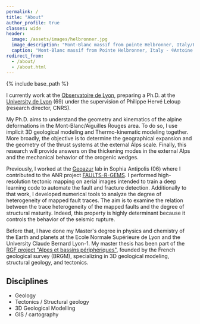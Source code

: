 ```yaml
---
permalink: /
title: "About"
author_profile: true
classes: wide
header:
  image: /assets/images/helbronner.jpg
  image_description: "Mont-Blanc massif from pointe Helbronner, Italy/France"
  caption: "Mont-Blanc massif from Pointe Helbronner, Italy - ©Antoine Mercier"
redirect_from: 
  - /about/
  - /about.html
---
```

{% include base_path %}

I currently work at the [Observatoire de Lyon](https://observatoire.univ-lyon1.fr/), preparing a Ph.D. at the [University de Lyon](https://www.univ-lyon1.fr/) (69) under the supervision of Philippe Hervé Leloup (research director, CNRS).

My Ph.D. aims to understand the geometry and kinematics of the alpine deformations in the Mont-Blanc/Aiguilles Rouges area. To do so, I use implicit 3D geological modeling and Thermo-kinematic modeling together. More broadly, the objective is to determine the geographical expansion and the geometry of the thrust systems at the external Alps scale. Finally, this research will provide answers on the thickening modes in the external Alps and the mechanical behavior of the orogenic wedges. 
 
Previously, I worked at the [Geoazur](https://geoazur.oca.eu/fr/acc-geoazur) lab in Sophia Antipolis (06) where I contributed to the ANR project [FAULTS-R-GEMS](https://anr.fr/Project-ANR-17-CE31-0008). I performed high-resolution tectonic mapping on aerial images intended to train a deep learning code to automate the fault and fracture detection. Additionally to that work, I developed numerical tools to analyze the degree of heterogeneity of mapped fault traces. The aim is to examine the relation between the trace heterogeneity of the mapped faults and the degree of structural maturity. Indeed, this property is highly determinant because it controls the behavior of the seismic rupture. 

Before that, I have done my Master's degree in physics and chemistry of the Earth and planets at the Ecole Normale Supérieure de Lyon and the University Claude Bernard Lyon-1. My master thesis has been part of the [RGF project "Alpes et bassins périphériques"](http://rgf.brgm.fr/page/alpes-bassins-peripheriques), founded by the French geological survey (BRGM), specializing in 3D geological modeling, structural geology, and tectonics.

## Disciplines ##
* Geology
* Tectonics / Structural geology
* 3D Geological Modelling
* GIS / cartography

